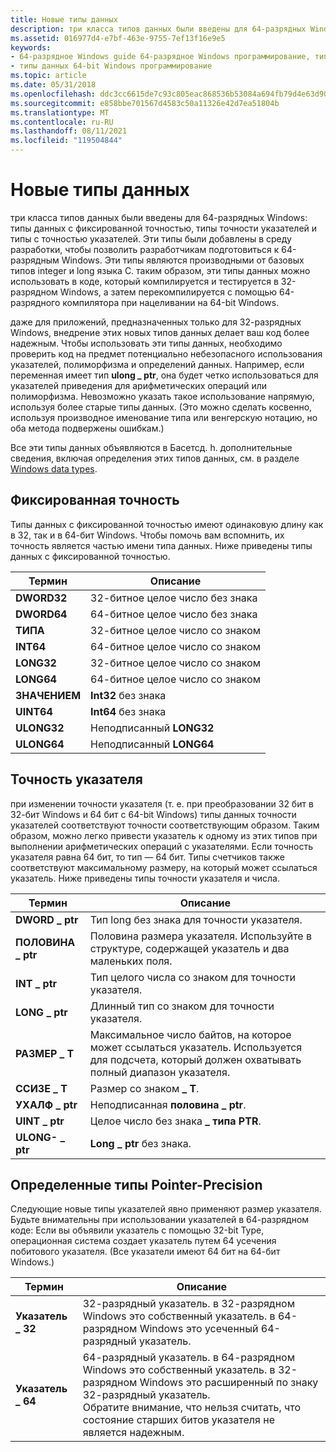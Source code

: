 ```yaml
---
title: Новые типы данных
description: три класса типов данных были введены для 64-разрядных Windows типов данных с фиксированной точностью, типов точности указателей и определенных типов точности указателей.
ms.assetid: 016977d4-e7bf-463e-9755-7ef13f16e9e5
keywords:
- 64-разрядное Windows guide 64-разрядное Windows программирование, типы данных
- типы данных 64-bit Windows программирование
ms.topic: article
ms.date: 05/31/2018
ms.openlocfilehash: ddc3cc6615de7c93c805eac868536b53084a694fb79d4e63d908716eb026eb71
ms.sourcegitcommit: e858bbe701567d4583c50a11326e42d7ea51804b
ms.translationtype: MT
ms.contentlocale: ru-RU
ms.lasthandoff: 08/11/2021
ms.locfileid: "119504844"
---
```

# <a name="the-new-data-types"></a>Новые типы данных

три класса типов данных были введены для 64-разрядных Windows: типы данных с фиксированной точностью, типы точности указателей и типы с точностью указателей. Эти типы были добавлены в среду разработки, чтобы позволить разработчикам подготовиться к 64-разрядным Windows. Эти типы являются производными от базовых типов integer и long языка C. таким образом, эти типы данных можно использовать в коде, который компилируется и тестируется в 32-разрядном Windows, а затем перекомпилируется с помощью 64-разрядного компилятора при нацеливании на 64-bit Windows.

даже для приложений, предназначенных только для 32-разрядных Windows, внедрение этих новых типов данных делает ваш код более надежным. Чтобы использовать эти типы данных, необходимо проверить код на предмет потенциально небезопасного использования указателей, полиморфизма и определений данных. Например, если переменная имеет тип **ulong \_ ptr**, она будет четко использоваться для указателей приведения для арифметических операций или полиморфизма. Невозможно указать такое использование напрямую, используя более старые типы данных. (Это можно сделать косвенно, используя производное именование типа или венгерскую нотацию, но оба метода подвержены ошибкам.)

Все эти типы данных объявляются в Басетсд. h. дополнительные сведения, включая определения этих типов данных, см. в разделе [Windows data types](/windows/desktop/WinProg/windows-data-types).

## <a name="fixed-precision"></a>Фиксированная точность

Типы данных с фиксированной точностью имеют одинаковую длину как в 32, так и в 64-бит Windows. Чтобы помочь вам вспомнить, их точность является частью имени типа данных. Ниже приведены типы данных с фиксированной точностью.



| Термин                                                                       | Описание                        |
|----------------------------------------------------------------------------|------------------------------------|
| <span id="DWORD32"></span><span id="dword32"></span>**DWORD32**<br/> | 32-битное целое число без знака<br/> |
| <span id="DWORD64"></span><span id="dword64"></span>**DWORD64**<br/> | 64-битное целое число без знака<br/> |
| <span id="INT32"></span><span id="int32"></span>**ТИПА**<br/>       | 32-битное целое число со знаком<br/>   |
| <span id="INT64"></span><span id="int64"></span>**INT64**<br/>       | 64-битное целое число со знаком<br/>   |
| <span id="LONG32"></span><span id="long32"></span>**LONG32**<br/>    | 32-битное целое число со знаком<br/>   |
| <span id="LONG64"></span><span id="long64"></span>**LONG64**<br/>    | 64-битное целое число со знаком<br/>   |
| <span id="UINT32"></span><span id="uint32"></span>**ЗНАЧЕНИЕМ**<br/>    | **Int32** без знака<br/>      |
| <span id="UINT64"></span><span id="uint64"></span>**UINT64**<br/>    | **Int64** без знака<br/>      |
| <span id="ULONG32"></span><span id="ulong32"></span>**ULONG32**<br/> | Неподписанный **LONG32**<br/>     |
| <span id="ULONG64"></span><span id="ulong64"></span>**ULONG64**<br/> | Неподписанный **LONG64**<br/>     |



 

## <a name="pointer-precision"></a>Точность указателя

при изменении точности указателя (т. е. при преобразовании 32 бит в 32-бит Windows и 64 бит с 64-bit Windows) типы данных точности указателей соответствуют точности соответствующим образом. Таким образом, можно легко привести указатель к одному из этих типов при выполнении арифметических операций с указателями. Если точность указателя равна 64 бит, то тип — 64 бит. Типы счетчиков также соответствуют максимальному размеру, на который может ссылаться указатель. Ниже приведены типы точности указателя и числа.



| Термин                                                                              | Описание                                                                                                                      |
|-----------------------------------------------------------------------------------|----------------------------------------------------------------------------------------------------------------------------------|
| <span id="DWORD_PTR"></span><span id="dword_ptr"></span>**DWORD \_ ptr**<br/> | Тип long без знака для точности указателя.<br/>                                                                             |
| <span id="HALF_PTR"></span><span id="half_ptr"></span>**ПОЛОВИНА \_ ptr**<br/>    | Половина размера указателя. Используйте в структуре, содержащей указатель и два маленьких поля.<br/>                      |
| <span id="INT_PTR"></span><span id="int_ptr"></span>**INT \_ ptr**<br/>       | Тип целого числа со знаком для точности указателя.<br/>                                                                            |
| <span id="LONG_PTR"></span><span id="long_ptr"></span>**LONG \_ ptr**<br/>    | Длинный тип со знаком для точности указателя.<br/>                                                                               |
| <span id="SIZE_T"></span><span id="size_t"></span>**РАЗМЕР \_ T**<br/>          | Максимальное число байтов, на которое может ссылаться указатель. Используется для подсчета, который должен охватывать полный диапазон указателя.<br/> |
| <span id="SSIZE_T"></span><span id="ssize_t"></span>**ССИЗЕ \_ T**<br/>       | Размер со знаком **\_ T**.<br/>                                                                                                   |
| <span id="UHALF_PTR"></span><span id="uhalf_ptr"></span>**УХАЛФ \_ ptr**<br/> | Неподписанная **половина \_ ptr**.<br/>                                                                                               |
| <span id="UINT_PTR"></span><span id="uint_ptr"></span>**UINT \_ ptr**<br/>    | Целое число без знака **\_ типа PTR**.<br/>                                                                                                |
| <span id="ULONG_PTR"></span><span id="ulong_ptr"></span>**ULONG- \_ ptr**<br/> | **Long \_ ptr** без знака.<br/>                                                                                               |



 

## <a name="specific-pointer-precision-types"></a>Определенные типы Pointer-Precision

Следующие новые типы указателей явно применяют размер указателя. Будьте внимательны при использовании указателей в 64-разрядном коде: Если вы объявили указатель с помощью 32-bit Type, операционная система создает указатель путем 64 усечения побитового указателя. (Все указатели имеют 64 бит на 64-бит Windows.)



| Термин                                                                                 | Описание                                                                                                                                                                                                            |
|--------------------------------------------------------------------------------------|------------------------------------------------------------------------------------------------------------------------------------------------------------------------------------------------------------------------|
| <span id="POINTER_32"></span><span id="pointer_32"></span>**Указатель \_ 32**<br/> | 32-разрядный указатель. в 32-разрядном Windows это собственный указатель. в 64-разрядном Windows это усеченный 64-разрядный указатель.<br/>                                                                                       |
| <span id="POINTER_64"></span><span id="pointer_64"></span>**Указатель \_ 64**<br/> | 64-разрядный указатель. в 64-разрядном Windows это собственный указатель. в 32-разрядном Windows это расширенный по знаку 32-разрядный указатель. <br/> Обратите внимание, что нельзя считать, что состояние старших битов указателя не является надежным.<br/> |



 

 

